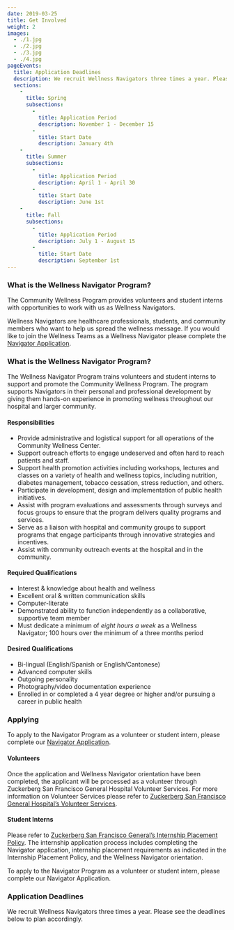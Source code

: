 ```yaml
---
date: 2019-03-25
title: Get Involved
weight: 2
images:
  - ./1.jpg
  - ./2.jpg
  - ./3.jpg
  - ./4.jpg
pageEvents:
  title: Application Deadlines
  description: We recruit Wellness Navigators three times a year. Please see the deadlines below to plan accordingly.
  sections:
    -
      title: Spring
      subsections:
        -
          title: Application Period
          description: November 1 - December 15
        -
          title: Start Date
          description: January 4th
    -
      title: Summer
      subsections:
        -
          title: Application Period
          description: April 1 - April 30
        -
          title: Start Date
          description: June 1st
    -
      title: Fall
      subsections:
        -
          title: Application Period
          description: July 1 - August 15
        -
          title: Start Date
          description: September 1st
---
```


### What is the Wellness Navigator Program?

The Community Wellness Program provides volunteers and student interns with opportunities to work with us as Wellness Navigators.

Wellness Navigators are healthcare professionals, students, and community members who want to help us spread the wellness message. If you would like to join the Wellness Teams as a Wellness Navigator please complete the [Navigator Application](https://www.surveymonkey.com/r/sfghwellness 'Navigator Application').

### What is the Wellness Navigator Program?

The Wellness Navigator Program trains volunteers and student interns to support and promote the Community Wellness Program. The program supports Navigators in their personal and professional development by giving them hands-on experience in promoting wellness throughout our hospital and larger community.

#### Responsibilities

- Provide administrative and logistical support for all operations of the Community Wellness Center.
- Support outreach efforts to engage undeserved and often hard to reach patients and staff.
- Support health promotion activities including workshops, lectures and classes on a variety of health and wellness topics, including nutrition, diabetes management, tobacco cessation, stress reduction, and others.
- Participate in development, design and implementation of public health initiatives.
- Assist with program evaluations and assessments through surveys and focus groups to ensure that the program delivers quality programs and services.
- Serve as a liaison with hospital and community groups to support programs that engage participants through innovative strategies and incentives.
- Assist with community outreach events at the hospital and in the community.

#### Required Qualifications

- Interest & knowledge about health and wellness
- Excellent oral & written communication skills
- Computer-literate
- Demonstrated ability to function independently as a collaborative, supportive team member
- Must dedicate a minimum of _eight hours a week_ as a Wellness Navigator; 100 hours over the minimum of a three months period

#### Desired Qualifications

- Bi-lingual (English/Spanish or English/Cantonese)
- Advanced computer skills
- Outgoing personality
- Photography/video documentation experience
- Enrolled in or completed a 4 year degree or higher and/or pursuing a career in public health

### Applying

To apply to the Navigator Program as a volunteer or student intern, please complete our [Navigator Application](https://www.surveymonkey.com/r/sfghwellness 'Navigator Application').

#### Volunteers

Once the application and Wellness Navigator orientation have been completed, the applicant will be processed as a volunteer through Zuckerberg San Francisco General Hospital Volunteer Services. For more information on Volunteer Services please refer to [Zuckerberg San Francisco General Hospital’s Volunteer Services](http://sfghlearn.org/volunteers/ 'Zuckerberg San Francisco General Hospital’s Volunteer Services').

#### Student Interns

Please refer to [Zuckerberg San Francisco General’s Internship Placement Policy](http://sfghlearn.org/student-placements/ 'Zuckerberg San Francisco General’s Internship Placement Policy'). The internship application process includes completing the Navigator application, internship placement requirements as indicated in the Internship Placement Policy, and the Wellness Navigator orientation.

To apply to the Navigator Program as a volunteer or student intern, please complete our Navigator Application.

### Application Deadlines

We recruit Wellness Navigators three times a year. Please see the deadlines below to plan accordingly.

<!-- <div class="small-12 columns module_events"> -->
<!--   <div class="load__container"> -->
<!--     <div class="events__container"> -->
<!--       <div class="row events__content"> -->
<!--         <div class="columns small-12 medium-7"> -->
<!--           <h4>Spring</h4> -->
<!--         </div> -->
<!--         <div class="columns small-12 medium-5 events__meta"> -->
<!--           <strong>Application Period</strong> -->
<!--           <p><span>November 1 - December 15</span></p> -->
<!--           <strong>Start Date</strong> -->
<!--           <p><span>January 4th</span></p> -->
<!--         </div> -->
<!--       </div> -->
<!--     </div> -->
<!--   </div> -->
<!--   <div class="load__container"> -->
<!--     <div class="events__container"> -->
<!--       <div class="row events__content"> -->
<!--         <div class="columns small-12 medium-7"> -->
<!--           <h4>Summer</h4> -->
<!--         </div> -->
<!--         <div class="columns small-12 medium-5 events__meta"> -->
<!--           <strong>Application Period</strong> -->
<!--           <p><span>April 1 - April 30</span></p> -->
<!--           <strong>Start Date</strong> -->
<!--           <p><span>June 1st</span></p> -->
<!--         </div> -->
<!--       </div> -->
<!--     </div> -->
<!--   </div> -->
<!--   <div class="load__container"> -->
<!--     <div class="events__container"> -->
<!--       <div class="row events__content"> -->
<!--         <div class="columns small-12 medium-7"> -->
<!--           <h4>Fall</h4> -->
<!--         </div> -->
<!--         <div class="columns small-12 medium-5 events__meta"> -->
<!--           <strong>Application Period</strong> -->
<!--           <p><span>July 1 - August 15</span></p> -->
<!--           <strong>Start Date</strong> -->
<!--           <p><span>September 1st</span></p> -->
<!--         </div> -->
<!--       </div> -->
<!--     </div> -->
<!--   </div> -->
<!-- </div> -->
